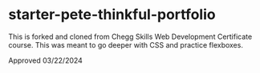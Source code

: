 # starter-pete-thinkful-portfolio

This is forked and cloned from Chegg Skills Web Development Certificate course. This was meant to go deeper with CSS and practice flexboxes.

Approved 03/22/2024
